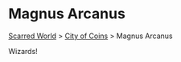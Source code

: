 # Magnus Arcanus
[Scarred World](./readme.md) > [City of Coins](./city-of-coins.md) > Magnus Arcanus

Wizards!